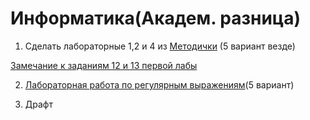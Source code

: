 # Информатика(Академ. разница)

1. Сделать лабораторные 1,2 и 4 из [Методички](https://books.ifmo.ru/file/pdf/2464.pdf) (5 вариант везде)

[Замечание к заданиям 12 и 13 первой лабы](Prim.png)

2. [Лабораторная работа по регулярным выражениям](ITMO_INFO_PYTHON_TASK.pdf)(5 вариант)

3. Драфт
